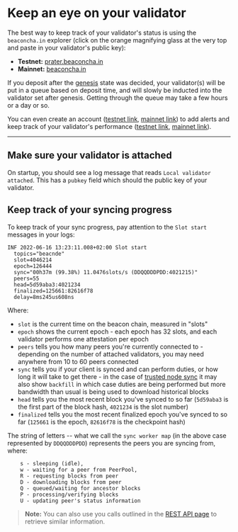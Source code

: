 # Keep an eye on your validator

The best way to keep track of your validator's status is using the `beaconcha.in` explorer (click on the orange magnifying glass at the very top and paste in your validator's public key):

 - **Testnet:** [prater.beaconcha.in](https:/prater.beaconcha.in)
 - **Mainnet:** [beaconcha.in](https://beaconcha.in/)

If you deposit after the [genesis](https://hackmd.io/@benjaminion/genesis) state was decided, your validator(s) will be put in a queue based on deposit time, and will slowly be inducted into the validator set after genesis. Getting through the queue may take a few hours or a day or so.


You can even create an account ([testnet link](https://prater.beaconcha.in/register), [mainnet link](https://beaconcha.in/register)) to add alerts and keep track of your validator's performance ([testnet link](https://prater.beaconcha.in/dashboard), [mainnet link](https://beaconcha.in/dashboard)).

-------------------------------

## Make sure your validator is attached

On startup, you should see a log message that reads `Local validator attached`. This has a `pubkey` field which should the public key of your validator.

## Keep track of your syncing progress

To keep track of your sync progress, pay attention to the `Slot start` messages in your logs:

```
INF 2022-06-16 13:23:11.008+02:00 Slot start
  topics="beacnde"
  slot=4046214
  epoch=126444
  sync="00h37m (99.38%) 11.0476slots/s (DDQQDDDPDD:4021215)"
  peers=55
  head=5d59aba3:4021234
  finalized=125661:82616f78
  delay=8ms245us608ns
```

Where:
- `slot` is the current time on the beacon chain, measured in "slots"
- `epoch` shows the current epoch - each epoch has 32 slots, and each validator performs one attestation per epoch
- `peers` tells you how many peers you're currently connected to - depending on the number of attached validators, you may need anywhere from 10 to 60 peers connected
- `sync` tells you if your client is synced and can perform duties, or how long it will take to get there - in the case of [trusted node sync](./trusted-node-sync.md) it may also show `backfill` in which case duties are being performed but more bandwidth than usual is being used to download historical blocks
- `head` tells you the most recent block you've synced to so far (`5d59aba3` is the first part of the block hash, `4021234` is the slot number)
- `finalized` tells you the most recent finalized epoch you've synced to so far (`125661` is the epoch, `82616f78` is the checkpoint hash)

The string of letters -- what we call the `sync worker map` (in the above case represented by `DDQQDDDPDD`) represents the peers you are syncing from, where:

```
    s - sleeping (idle),
    w - waiting for a peer from PeerPool,
    R - requesting blocks from peer
    D - downloading blocks from peer
    Q - queued/waiting for ancestor blocks
    P - processing/verifying blocks
    U - updating peer's status information
```

> **Note:** You can also use you calls outlined in the [REST API page](./rest-api.md) to retrieve similar information.

